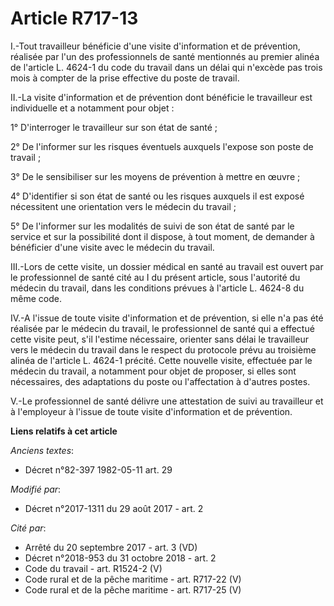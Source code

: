# Article R717-13

I.-Tout travailleur bénéficie d'une visite d'information et de prévention, réalisée par l'un des professionnels de santé
mentionnés au premier alinéa de l'article L. 4624-1 du code du travail dans un délai qui n'excède pas trois mois à compter de
la prise effective du poste de travail.

II.-La visite d'information et de prévention dont bénéficie le travailleur est individuelle et a notamment pour objet :

1° D'interroger le travailleur sur son état de santé ;

2° De l'informer sur les risques éventuels auxquels l'expose son poste de travail ;

3° De le sensibiliser sur les moyens de prévention à mettre en œuvre ;

4° D'identifier si son état de santé ou les risques auxquels il est exposé nécessitent une orientation vers le médecin du
travail ;

5° De l'informer sur les modalités de suivi de son état de santé par le service et sur la possibilité dont il dispose, à tout
moment, de demander à bénéficier d'une visite avec le médecin du travail.

III.-Lors de cette visite, un dossier médical en santé au travail est ouvert par le professionnel de santé cité au I du
présent article, sous l'autorité du médecin du travail, dans les conditions prévues à l'article L. 4624-8 du même code.

IV.-A l'issue de toute visite d'information et de prévention, si elle n'a pas été réalisée par le médecin du travail, le
professionnel de santé qui a effectué cette visite peut, s'il l'estime nécessaire, orienter sans délai le travailleur vers le
médecin du travail dans le respect du protocole prévu au troisième alinéa de l'article L. 4624-1 précité. Cette nouvelle
visite, effectuée par le médecin du travail, a notamment pour objet de proposer, si elles sont nécessaires, des adaptations
du poste ou l'affectation à d'autres postes.

V.-Le professionnel de santé délivre une attestation de suivi au travailleur et à l'employeur à l'issue de toute visite
d'information et de prévention.

**Liens relatifs à cet article**

_Anciens textes_:

  - Décret n°82-397 1982-05-11 art. 29

_Modifié par_:

  - Décret n°2017-1311 du 29 août 2017 - art. 2

_Cité par_:

  - Arrêté du 20 septembre 2017 - art. 3 (VD)
  - Décret n°2018-953 du 31 octobre 2018 - art. 2
  - Code du travail - art. R1524-2 (V)
  - Code rural et de la pêche maritime - art. R717-22 (V)
  - Code rural et de la pêche maritime - art. R717-25 (V)
